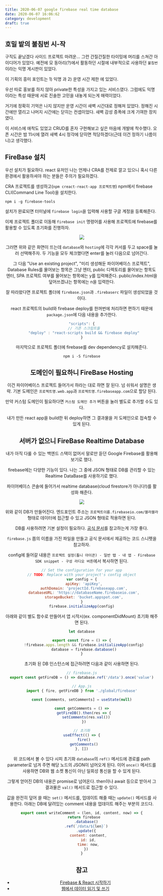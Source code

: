 ```yaml
---
title: 2020-06-07 google firebase real time database
date: 2020-06-07 16:06:62
category: development
draft: true
---
```


## 호밀 밭의 불침번 시-작

구직도 끝났겠다 사이드 프로젝트 마려운... 그런 간질간질한 타이밍에 머리를 스쳐간 아이디어가 있었다. 예전에 모 동아리(?)에서 활동하던 시절에 내부적으로 사용하던 `불침번`이라는 익명 게시판이 있었다.

이 기획의 흥미 포인트는 1) 익명 과 2) 운영 시간 제한 에 있었다.

우선 따로 홍보를 하지 않아 private한 특성을 가지고 있는 서비스였다. 그럼에도 익명이라는 특성 때문에 서로 진솔한 고민을 내놓게 되는게 매력이었다.

거기에 정확히 기억은 나지 않지만 운영 시간이 새벽 시간대로 정해져 있었다. 정해진 시간에만 열리고 나머지 시간에는 닫히는 컨셉이었다. 새벽 감성 증폭에 크게 기여한 장치였다.

이 서비스에 애착도 있었고 CRUD를 혼자 구현해보고 싶은 마음에 개발에 착수했다. 오픈 시간은 밤 11시에 열려 새벽 4시 정각에 닫히면 적당하겠다(근데 이건 정하기 나름이니)고 생각했다.

## FireBase 설치

우선 설치가 필요하다. react 유저인 나는 언제나 CRA를 전제로 깔고 있으니 혹시 다른 환경에서 활용하셔야 하는 분들은 주의가 필요하겠다.

CRA 프로젝트를 생성하고(`npm creact-react-app 프로젝트명`) npm에서 firebase CLI(Command Line Tool)을 설치한다.

```
npm i -g firebase-tools
```

설치가 완료되면 터미널에 `firebase login`을 입력해 사용할 구글 계정을 등록해준다.

이제 프로젝트 폴더로 이동해 `firebase init` 명령어를 사용해 프로젝트에 firebase를 활용할 수 있도록 초기화를 진행하자.

<div align="center"><img src="./images/060702.png" /><div>

그러면 위와 같은 화면이 뜨는데 `database`와 `hosting`에 각각 커서를 두고 space를 눌러 선택해주자. 두 기능을 모두 체크했다면 enter를 눌러 다음으로 넘어간다.

그 다음 "Use an existing project", "미리 생성해둔 파이어베이스 프로젝트", Database Rules를 물어보는 항목은 그냥 엔터, public 디렉토리를 물어보는 항목도 엔터, SPA 프로젝트 여부를 물어보는 항목에는 y를 입력해준다. public/index.html을 덮어쓰겠냐는 항목에는 n을 입력한다.

잘 따라왔다면 프로젝트 폴더에 `firebase.json`과 `.firebaserc` 파일이 생성되었을 것이다.

react 프로젝트의 build와 firebase deploy를 한꺼번에 처리하면 편하기 때문에 `package.json`에 다음 내용을 추가한다.

```js
"scripts": {
  // 기존 스크립트들
  "deploy" : "react-scripts build && firebase deploy"
}
```

마지막으로 프로젝트 폴더에 firebase를 dev dependency로 설치해준다.

```
npm i -S firebase
```

## 도메인이 필요하니 FireBase Hosting

이건 파이어베이스 프로젝트 들어가서 하라는 대로 하면 잘 된다. 넘 쉬워서 설명은 생략. 기본 도메인은 `프로젝트명.web.app`과 `프로젝트명.firebaseapp.com`으로 할당 된다.

만약 커스텀 도메인이 필요하다면 `커스텀 도메인 추가` 버튼을 눌러 별도로 추가할 수도 있다.

내가 만든 react app을 build한 뒤 deploy하면 그 결과물을 저 도메인으로 접속할 수 있게 된다.

## 서버가 없으니 FireBase Realtime Database

내가 아직 다룰 수 있는 백엔드 스택이 없어서 말로만 듣던 Google Firebase를 활용해보기로 했다.

firebase에는 다양한 기능이 있다. 나는 그 중에 JSON 형태로 DB를 관리할 수 있는 Realtime DataBase를 사용하기로 했다.

파이어베이스 콘솔에 들어가서 realtime database(cloud firestore가 아니다!)를 활성화 해준다.

<div align="center"><img src="./images/060701.png" /><div>

위와 같이 DB가 만들어진다. 엔드포인트 주소는 `프로젝트이름.firebaseio.com/블라블라` 형태로 데이터에 접근할 수 있고 JSON 형태로 적용하면 된다.

DB를 사용하려면 기본 설정이 필요하다. [공식 문서](https://firebase.google.com/docs/database/web/start?authuser=0)를 참고하는게 가장 좋다.

`firebase.js` 쯤의 이름을 가진 파일을 만들고 공식 문서에서 제공하는 코드 스니펫을 참고하자.

config에 들어갈 내용은 `프로젝트 설정(톱니 아이콘) - 일반 탭 - 내 앱 - Firebase SDK snippet - 구성 라디오 버튼`에서 복사하면 된다.

```js
// Set the configuration for your app
// TODO: Replace with your project's config object
var config = {
  apiKey: 'apiKey',
  authDomain: 'projectId.firebaseapp.com',
  databaseURL: 'https://databaseName.firebaseio.com',
  storageBucket: 'bucket.appspot.com',
}
firebase.initializeApp(config)
```

아래와 같이 별도 함수로 만들어서 앱 시작시(ex. componentDidMount) 초기화 해주면 된다.

```js
let database

export const fire = () => {
  !firebase.apps.length && firebase.initializeApp(config)
  database = firebase.database()
}
```

초기화 된 DB 인스턴스에 접근하려면 다음과 같이 사용하면 된다.

```js
// firebase.js
export const getFireDB = () => database.ref('/data').once('value')

// App.js
import { fire, getFireDB } from './global/firebase'

const [comments, setComments] = useState(null)

const getComments = () =>
  getFireDB().then(res => {
    setComments(res.val())
  })

// 초기화
useEffect(() => {
  fire()
  getComments()
}, [])
```

위 코드에서 볼 수 있다 시피 초기화 `database`의 `ref()` 메서드에 경로를 path parameter로 넘겨 주면 해당 노드의 JSON이 넘어오게 된다. 이어 `once()` 메서드를 사용하면 DB와 웹 소켓 통신이 아닌 일회성 통신을 할 수 있게 된다.

그렇게 얻어진 DB의 내용은 promise로 넘어온다. then이나 await 등으로 받아서 그 결과물은 `val()` 메서드로 접근할 수 있다.

값을 완전히 덮어 쓸 때는 `set()` 메서드를, 업데이트 해줄 때는 `update()` 메서드를 사용한다. 아래는 DB에 달려있는 comment 내용을 업데이트 해주는 부분의 코드다.

```js
export const writeComment = (len, id, content, now) => {
  return firebase
    .database()
    .ref(`/data/${len}`)
    .update({
      content: content,
      id: id,
      time: now,
    })
}
```

## 참고

- [Firebase & React 시작하기](https://chanspark.github.io/2017/12/06/Firebase-%EA%B3%B5%EB%B6%80.html)
- [웹에서 데이터 읽기 및 쓰기](https://firebase.google.com/docs/database/web/read-and-write?authuser=0#read_data_once)

